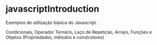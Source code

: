 # javascriptIntroduction
Exemplos de utilização básica do Javascript.

Condicionais,
Operador Ternário,
Laço de Repetição,
Arrays,
Funções e
Objetos (Propriedades, métodos e construtores)

